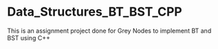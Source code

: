 # Data_Structures_BT_BST_CPP
This is an assignment project done for Grey Nodes to implement BT and BST using C++ 
